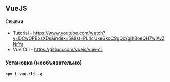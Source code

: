 ## VueJS

#### Ссылки
* Tutorial - https://www.youtube.com/watch?v=DCwOPBxsXDs&index=5&list=PL4cUxeGkcC9gQcYgjhBoeQH7wiAyZNrYa
* Vue CLI - https://github.com/vuejs/vue-cli

### Установка (необъязательно)
#### `npm i vue-cli -g`
